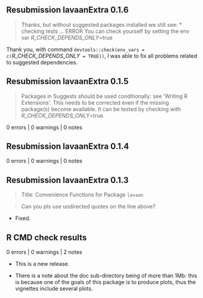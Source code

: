 ## Resubmission lavaanExtra 0.1.6

> Thanks, but without suggested packages installed we still see: * checking tests ... ERROR
You can check yourself by setting the env var _R_CHECK_DEPENDS_ONLY_=true

Thank you, with command `devtools::check(env_vars = c(`_R_CHECK_DEPENDS_ONLY_` = TRUE))`, I was able to fix all problems related to suggested dependencies.

## Resubmission lavaanExtra 0.1.5

> Packages in Suggests should be used conditionally: see 'Writing R Extensions'.
This needs to be corrected even if the missing package(s) become available.
It can be tested by checking with _R_CHECK_DEPENDS_ONLY_=true.

0 errors | 0 warnings | 0 notes

## Resubmission lavaanExtra 0.1.4

0 errors | 0 warnings | 0 notes

## Resubmission lavaanExtra 0.1.3

> Title: Convenience Functions for Package `lavaan`

> Can you pls use undirected quotes on the line above?

* Fixed.

## R CMD check results

0 errors | 0 warnings | 2 notes

* This is a new release.

* There is a note about the doc sub-directory being of more than 1Mb: this is because one of the goals of this package is to produce plots, thus the vignettes include several plots.
